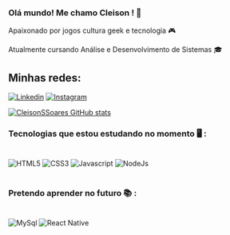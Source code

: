 ### Olá mundo! Me chamo Cleison ! 👋 <p>

Apaixonado por jogos cultura geek e tecnologia 🎮 <p>
Atualmente cursando Análise e Desenvolvimento de Sistemas 🎓

## Minhas redes:

[![Linkedin](https://img.shields.io/badge/LinkedIn-0077B5?style=for-the-badge&logo=linkedin&logoColor=white)](https://www.linkedin.com/in/cleison-silva-2b0aa9224/)
[![Instagram](https://img.shields.io/badge/Instagram-E4405F?style=for-the-badge&logo=instagram&logoColor=white)](https://www.instagram.com/cleison_sds/)

[![CleisonSSoares GitHub stats](https://github-readme-stats.vercel.app/api?username=CleisonSSoares&show_icons=true&theme=tokyonight)](https://github.com/CleisonSSoares/github-readme-stats)

### Tecnologias que estou estudando no momento 🖥️ :

<div style = "display: inline_block"><br/>
    <img  align="center" alt ="HTML5" src="https://img.shields.io/badge/HTML5-E34F26?style=for-the-badge&logo=html5&logoColor=white" />
    <img align= "center" alt="CSS3" src="https://img.shields.io/badge/CSS3-1572B6?style=for-the-badge&logo=css3&logoColor=white"/>
    <img align = "center" alt= "Javascript" src="https://img.shields.io/badge/JavaScript-323330?style=for-the-badge&logo=javascript&logoColor=F7DF1E">
    <img align = "center" alt= "NodeJs" src="https://img.shields.io/badge/Node.js-43853D?style=for-the-badge&logo=node.js&logoColor=white">
</div>

<br/>

### Pretendo aprender no futuro 📚 : 

<div style = "display: inline_block"><br/>
    <img align= "center" alt="MySql" src="https://img.shields.io/badge/MySQL-00000F?style=for-the-badge&logo=mysql&logoColor=white"/>
    <img align = "center" alt= "React Native" src="https://img.shields.io/badge/React_Native-20232A?style=for-the-badge&logo=react&logoColor=61DAFB">
</div>
